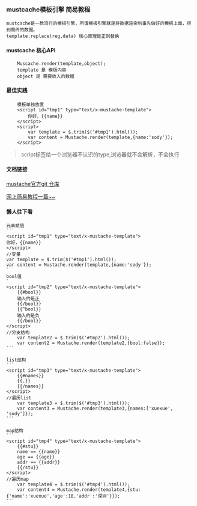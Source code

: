 ### mustcache模板引擎 简易教程
    mustcache是一款流行的模板引擎，所谓模板引擎就是将数据渲染到事先做好的模板上面，得到最终的数据。
    template.replace(reg,data) 核心原理是正则替换
    
#### mustcache 核心API
```
    Muscache.render(template,object);
    template 是 模板内容
    object 是 需要放入的数据
```
    
#### 最佳实践

```
 	模板单独放置
    <script id="tmp1" type="text/x-mustache-template">
    	你好，{{name}}
    </script>
    <script>
        var template = $.trim($('#tmp1').html());
        var content = Mustache.render(template,{name:'sody'});
    </script>
```


> script标签给一个浏览器不认识的type,浏览器就不会解析，不会执行
    
#### 文档链接
[mustache官方git 仓库](https://github.com/janl/mustache.js)

[网上简易教程一篇~~](http://web.jobbole.com/84906/)
    
#### 懒人往下看
    元素赋值
    ```
    <script id="tmp1" type="text/x-mustache-template">
	你好，{{name}}
	</script>
    //变量
	var template = $.trim($('#tmp1').html());
	var content = Mustache.render(template,{name:'sody'});
    `
    bool值
    `
    <script id="tmp2" type="text/x-mustache-template">
    	{{#bool}}
    	输入的是正
    	{{/bool}}
    	{{^bool}}
    	输入的是负
    	{{/bool}}
    </script>
    //分支结构
    	var template2 = $.trim($('#tmp2').html());
    	var content2 = Mustache.render(template2,{bool:false});
    ```
    
    list结构
    ```
    <script id="tmp3" type="text/x-mustache-template">
    	{{#names}}
    	{{.}}
    	{{/names}}
    </script>
    //遍历list
    	var template3 = $.trim($('#tmp3').html());
    	var content3 = Mustache.render(template3,{names:['xuexue', 'sody']});
    ```
    
    map结构
    ```
    <script id="tmp4" type="text/x-mustache-template">
    	{{#stu}}
    	name == {{name}}
    	age == {{age}}
    	addr == {{addr}}
    	{{/stu}}
    </script>
    //遍历map
    	var template4 = $.trim($('#tmp4').html());
    	var content4 = Mustache.render(template4,{stu:{'name':'xuexue','age':18,'addr':'深圳'}});
    ```
